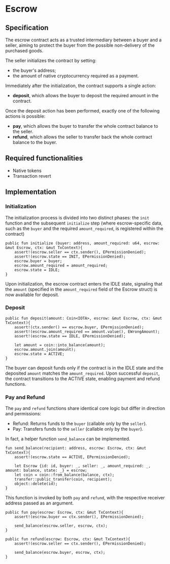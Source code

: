 # Escrow

## Specification

The escrow contract acts as a trusted intermediary between a buyer and a seller, aiming to protect the buyer from the possible non-delivery of the purchased goods. 

The seller initializes the contract by setting: 
- the buyer's address;
- the amount of native cryptocurrency required as a payment.

Immediately after the initialization, the contract supports a single action:
- **deposit**, which allows the buyer to deposit the required amount in the contract.

Once the deposit action has been performed, exactly one of the following actions is possible:
- **pay**, which allows the buyer to transfer the whole contract balance to the seller.
- **refund**, which allows the seller to transfer back the whole contract balance to the buyer.

## Required functionalities

- Native tokens
- Transaction revert

## Implementation

### Initialization

The initialization process is divided into two distinct phases: the `init` function and the subsequent `initialize` step (where escrow-specific data, such as the `buyer` and the required `amount_required`, is registered within the contract)

```move
public fun initialize (buyer: address, amount_required: u64, escrow: &mut Escrow, ctx: &mut TxContext){
    assert!(escrow.seller == ctx.sender(), EPermissionDenied);
    assert!(escrow.state == INIT, EPermissionDenied);
    escrow.buyer = buyer;
    escrow.amount_required = amount_required;
    escrow.state = IDLE;
}
```

Upon initialization, the escrow contract enters the IDLE state, signaling that the `amount` (specified in the `amount_required` field of the Escrow struct) is now available for deposit.

### Deposit

```move
public fun deposit(amount: Coin<IOTA>, escrow: &mut Escrow, ctx: &mut TxContext){
    assert!(ctx.sender() == escrow.buyer, EPermissionDenied);
    assert!(escrow.amount_required == amount.value(), EWrongAmount);
    assert!(escrow.state == IDLE, EPermissionDenied);

    let amount = coin::into_balance(amount);
    escrow.amount.join(amount);
    escrow.state = ACTIVE;
}
```

The buyer can deposit funds only if the contract is in the IDLE state and the deposited `amount` matches the `amount_required`. Upon successful `deposit`, the contract transitions to the ACTIVE state, enabling payment and refund functions.

### Pay and Refund

The `pay` and `refund` functions share identical core logic but differ in direction and permissions:
- Refund: Returns funds to the `buyer` (callable only by the `seller`).
- Pay: Transfers funds to the `seller` (callable only by the `buyer`).

In fact, a helper function `send_balance` can be implemented. 
```move
fun send_balance(recipient: address, escrow: Escrow, ctx: &mut TxContext){
    assert!(escrow.state == ACTIVE, EPermissionDenied);

    let Escrow {id: id, buyer: _, seller: _, amount_required: _, amount: balance, state: _} = escrow;
    let coin = coin::from_balance(balance, ctx);
    transfer::public_transfer(coin, recipient);   
    object::delete(id);
}
```

This function is invoked by both `pay` and `refund`, with the respective receiver address passed as an argument.

```move
public fun pay(escrow: Escrow, ctx: &mut TxContext){
    assert!(escrow.buyer == ctx.sender(), EPermissionDenied);

    send_balance(escrow.seller, escrow, ctx);
}

public fun refund(escrow: Escrow, ctx: &mut TxContext){
    assert!(escrow.seller == ctx.sender(), EPermissionDenied);

    send_balance(escrow.buyer, escrow, ctx);
}
```

